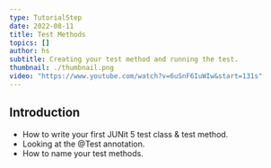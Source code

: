 ```yaml
---
type: TutorialStep
date: 2022-08-11
title: Test Methods
topics: []
author: hs
subtitle: Creating your test method and running the test.
thumbnail: ./thumbnail.png
video: "https://www.youtube.com/watch?v=6uSnF6IuWIw&start=131s"
---
```


## Introduction

- How to write your first JUNit 5 test class & test method.
- Looking at the @Test annotation.
- How to name your test methods.

